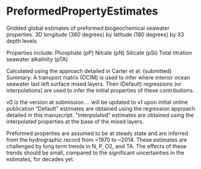 # PreformedPropertyEstimates
Gridded global estimates of preformed biogeochemical seawater properties.
3D longitude (360 degrees) by latitude (180 degrees) by 33 depth levels

Properties include:
Phosphate (pP)
Nitrate (pN)
Silicate (pSi)
Total titration seawater alkalinity (pTA)

Calculated using the approach detailed in Carter et al. (submitted)
Summary: A transport matrix (OCIM) is used to infer where interior ocean seawater last left surface mixed layers.  Then (Default) regressions (or interpolations) are used to infer the initial properties of these contributions. 

v0 is the version at submission
... will be updated to v1 upon initial online publication
"Default" estimates are obtained using the regression approach detailed in this manuscript.  "Interpolated" estimates are obtained using the interpolated properties at the base of the mixed layers.

Preformed properties are assumed to be at steady state and are inferred from the hydrographic record from ~1970 to ~2014.  These estimates are challenged by long term trends in N, P, O2, and TA.  The effects of these trends should be small, compared to the significant uncertainties in the estimates, for decades yet.
